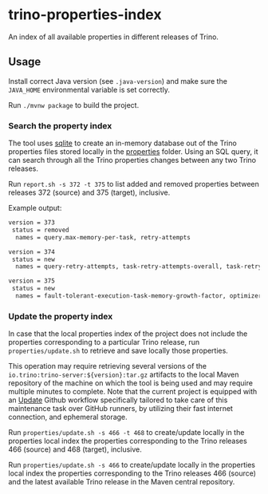 # trino-properties-index

An index of all available properties in different releases of Trino.

## Usage

Install correct Java version (see `.java-version`) and make sure the `JAVA_HOME` 
environmental variable is set correctly.

Run `./mvnw package` to build the project. 

### Search the property index

The tool uses [sqlite](https://www.sqlite.org/) to create an in-memory database
out of the Trino properties files stored locally in the [properties](properties)
folder. Using an SQL query, it can search through all the Trino properties changes
between any two Trino releases.

Run `report.sh -s 372 -t 375` to list added and removed properties between releases
372 (source) and 375 (target), inclusive.

Example output:
```bash
version = 373
 status = removed
  names = query.max-memory-per-task, retry-attempts

version = 374
 status = new
  names = query-retry-attempts, task-retry-attempts-overall, task-retry-attempts-per-task, node-scheduler.max-absolute-full-nodes-per-query, node-scheduler.max-fraction-full-nodes-per-query, node-scheduler.allocator-type, fault-tolerant-execution-task-memory, adaptive-partial-aggregation.enabled, adaptive-partial-aggregation.min-rows, adaptive-partial-aggregation.unique-rows-ratio-threshold, optimizer.filter-conjunction-independence-factor, optimizer.join-multi-clause-independence-factor

version = 375
 status = new
  names = fault-tolerant-execution-task-memory-growth-factor, optimizer.non-estimatable-predicate-approximation.enabled
```

### Update the property index 

In case that the local properties index of the project does not include the properties 
corresponding to a particular Trino release, run `properties/update.sh` to retrieve and
save locally those properties.

This operation may require retrieving several versions of the 
`io.trino:trino-server:${version}:tar.gz` artifacts to the local Maven repository of the
machine on which the tool is being used and may require multiple minutes to complete.
Note that the current project is equipped with an [Update](.github/workflows/update.yaml)
Github workflow specifically tailored to take care of this maintenance task over GitHub
runners, by utilizing their fast internet connection, and ephemeral storage.

Run `properties/update.sh -s 466 -t 468` to create/update locally in the properties local
index the properties corresponding to the Trino releases 466 (source) and 468 (target),
inclusive.

Run `properties/update.sh -s 466` to create/update locally in the properties local index
the properties corresponding to the Trino releases 466 (source) and the latest available
Trino release in the Maven central repository.

